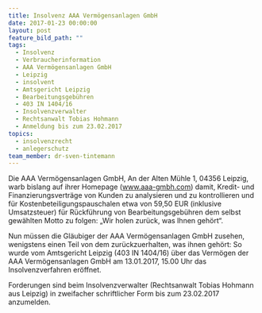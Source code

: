 ```yaml
---
title: Insolvenz AAA Vermögensanlagen GmbH
date: 2017-01-23 00:00:00
layout: post
feature_bild_path: ""
tags:
  - Insolvenz
  - Verbraucherinformation
  - AAA Vermögensanlagen GmbH
  - Leipzig
  - insolvent
  - Amtsgericht Leipzig
  - Bearbeitungsgebühren
  - 403 IN 1404/16
  - Insolvenzverwalter
  - Rechtsanwalt Tobias Hohmann
  - Anmeldung bis zum 23.02.2017
topics:
  - insolvenzrecht
  - anlegerschutz
team_member: dr-sven-tintemann
---
```



Die AAA Vermögensanlagen GmbH, An der Alten Mühle 1, 04356 Leipzig, warb bislang auf ihrer Homepage (www.aaa-gmbh.com) damit, Kredit- und Finanzierungsverträge von Kunden zu analysieren und zu kontrollieren und für Kostenbeteiligungspauschalen etwa von 59,50 EUR (inklusive Umsatzsteuer) für Rückführung von Bearbeitungsgebühren dem selbst gewählten Motto zu folgen: „Wir holen zurück, was Ihnen gehört“.

Nun müssen die Gläubiger der AAA Vermögensanlagen GmbH zusehen, wenigstens einen Teil von dem zurückzuerhalten, was ihnen gehört: So wurde vom Amtsgericht Leipzig (403 IN 1404/16) über das Vermögen der AAA Vermögensanlagen GmbH am 13.01.2017, 15.00 Uhr das Insolvenzverfahren eröffnet.

Forderungen sind beim Insolvenzverwalter (Rechtsanwalt Tobias Hohmann aus Leipzig) in zweifacher schriftlicher Form bis zum 23.02.2017 anzumelden.